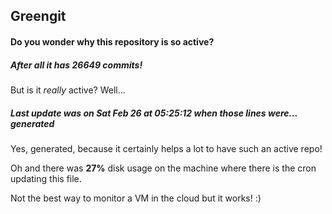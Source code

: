 ## Greengit

#### Do you wonder why this repository is so active?

##### After all it has 26649 commits!

But is it *really* active? Well...

##### Last update was on Sat Feb 26 at 05:25:12 when those lines were... generated

Yes, generated, because it certainly helps a lot to have such an active repo!

Oh and there was **27%** disk usage on the machine
where there is the cron updating this file.

Not the best way to monitor a VM in the cloud but it works! :)

